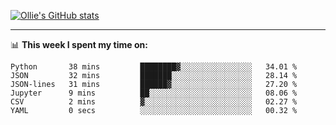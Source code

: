 <!--
**icedpanda/icedpanda** is a ✨ _special_ ✨ repository because its `README.md` (this file) appears on your GitHub profile.

Here are some ideas to get you started:

- 🔭 I’m currently working on ...
- 🌱 I’m currently learning ...
- 👯 I’m looking to collaborate on ...
- 🤔 I’m looking for help with ...
- 💬 Ask me about ...
- 📫 How to reach me: ...
- 😄 Pronouns: ...
- ⚡ Fun fact: ...
-->
[![Ollie's GitHub stats](https://github-readme-stats-icedpanda.vercel.app/api?username=icedpanda&count_private=true&show_icons=true)](https://github.com/icedpanda)

---
📊 **This week I spent my time on:**
<!--START_SECTION:waka-->

```text
Python       38 mins         ████████▓░░░░░░░░░░░░░░░░   34.01 %
JSON         32 mins         ███████░░░░░░░░░░░░░░░░░░   28.14 %
JSON-lines   31 mins         ██████▓░░░░░░░░░░░░░░░░░░   27.20 %
Jupyter      9 mins          ██░░░░░░░░░░░░░░░░░░░░░░░   08.06 %
CSV          2 mins          ▓░░░░░░░░░░░░░░░░░░░░░░░░   02.27 %
YAML         0 secs          ░░░░░░░░░░░░░░░░░░░░░░░░░   00.32 %
```

<!--END_SECTION:waka-->

